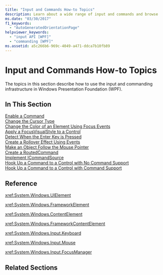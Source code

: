 ```yaml
---
title: "Input and Commands How-to Topics"
description: Learn about a wide range of input and commands and browse through a selection of how-to topics that relate to them.
ms.date: "03/30/2017"
f1_keywords: 
  - "AutoGeneratedOrientationPage"
helpviewer_keywords: 
  - "input API [WPF]"
  - "commanding [WPF]"
ms.assetid: a5c266b6-969c-4049-a471-ddca7b10fb89
---
```

# Input and Commands How-to Topics
The topics in this section describe how to use the input and commanding infrastructure in Windows Presentation Foundation (WPF).  
  
## In This Section  
 [Enable a Command](how-to-enable-a-command.md)  
 [Change the Cursor Type](how-to-change-the-cursor-type.md)  
 [Change the Color of an Element Using Focus Events](how-to-change-the-color-of-an-element-using-focus-events.md)  
 [Apply a FocusVisualStyle to a Control](how-to-apply-a-focusvisualstyle-to-a-control.md)  
 [Detect When the Enter Key is Pressed](how-to-detect-when-the-enter-key-pressed.md)  
 [Create a Rollover Effect Using Events](how-to-create-a-rollover-effect-using-events.md)  
 [Make an Object Follow the Mouse Pointer](how-to-make-an-object-follow-the-mouse-pointer.md)  
 [Create a RoutedCommand](how-to-create-a-routedcommand.md)  
 [Implement ICommandSource](how-to-implement-icommandsource.md)  
 [Hook Up a Command to a Control with No Command Support](how-to-hook-up-a-command-to-a-control-with-no-command-support.md)  
 [Hook Up a Command to a Control with Command Support](how-to-hook-up-a-command-to-a-control-with-command-support.md)  
  
## Reference  
 <xref:System.Windows.UIElement>  
  
 <xref:System.Windows.FrameworkElement>  
  
 <xref:System.Windows.ContentElement>  
  
 <xref:System.Windows.FrameworkContentElement>  
  
 <xref:System.Windows.Input.Keyboard>  
  
 <xref:System.Windows.Input.Mouse>  
  
 <xref:System.Windows.Input.FocusManager>  
  
## Related Sections
